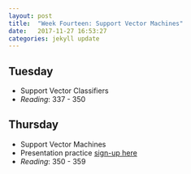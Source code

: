 ```yaml
---
layout: post
title:  "Week Fourteen: Support Vector Machines"
date:   2017-11-27 16:53:27
categories: jekyll update
---
```


## Tuesday
- Support Vector Classifiers
- *Reading*: 337 - 350

## Thursday
- Support Vector Machines
- Presentation practice [sign-up here](https://docs.google.com/a/reed.edu/document/d/1Tk0iM6m66MhocDOVWMOsDNlB9Dfub6ZVALI_TwLBeCg/edit?usp=sharing)
- *Reading*: 350 - 359
